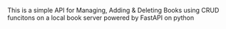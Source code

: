 This is a simple API for Managing, Adding & Deleting Books using CRUD funcitons on a local book server powered by FastAPI on python 
